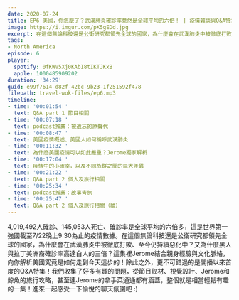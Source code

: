 ```yaml
---
date: 2020-07-24
title: EP6 美國，你怎麼了？武漢肺炎確診率竟然是全球平均的六倍！ | 疫情雜談與Q&A特集！
image: https://i.imgur.com/pK5gEDd.jpg
excerpt: 在這個無論科技還是公衛研究都領先全球的國家，為什麼會在武漢肺炎中被徹底打敗、至今仍持續惡化中？又為什麼黑人與拉丁美洲裔確診率高達白人的三倍？
tags:
- North America
episode: 6
player:
  spotify: 0fKWV5Xj0KAbI8tIKTJKxB
  apple: 1000485909202
duration: '34:29'
guid: e99f7614-d82f-42bc-9b23-1f251592f478
filepath: travel-wok-files/ep6.mp3
timeline:
- time: '00:01:54 '
  text: Q&A part 1 節目相關
- time: '00:07:18 '
  text: podcast推薦：被遺忘的原聲代
- time: '00:08:47 '
  text: 美國疫情概述、美國人如何稱呼武漢肺炎
- time: '00:11:32 '
  text: 為什麼美國疫情可以如此嚴重？Jerome獨家解析
- time: '00:17:04 '
  text: 疫情中的小確幸，以及不同族群之間的巨大差異
- time: '00:21:22 '
  text: Q&A part 2 個人及旅行相關
- time: '00:25:34 '
  text: podcast推薦：故事青旅
- time: '00:25:47 '
  text: Q&A part 2 個人及旅行相關（續）
---
```


4,019,492人確診、145,053人死亡、確診率是全球平均的六倍多，這是世界第一強國截至7/22晚上9:30為止的疫情數據。在這個無論科技還是公衛研究都領先全球的國家，為什麼會在武漢肺炎中被徹底打敗、至今仍持續惡化中？又為什麼黑人與拉丁美洲裔確診率高達白人的三倍？這集裡Jerome結合親身經驗與文化脈絡，向你解析美國究竟是如何走到今天這步的！除此之外，更不可錯過的是開播以來首度的Q&A特集！我們收集了好多有趣的問題，從節目取材、視覺設計、Jerome和鯨魚的旅行攻略，甚至連Jerome的拿手菜通通都有涵蓋，整個就是相當輕鬆有趣的一集！進來一起感受一下愉悅的聊天氛圍吧 :)

